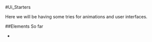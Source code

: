 #Ui_Starters

Here we will be having some tries for animations and user interfaces.

##Elements So far

*
